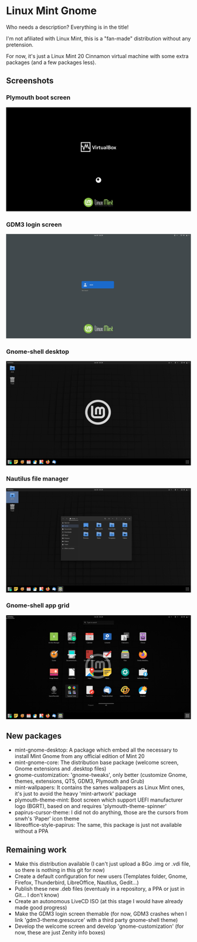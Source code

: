 # Linux Mint Gnome
Who needs a description? Everything is in the title!

I'm not afiliated with Linux Mint, this is a "fan-made" distribution without any pretension.

For now, it's just a Linux Mint 20 Cinnamon virtual machine with some extra packages (and a few packages less).

## Screenshots

### Plymouth boot screen
![Plymouth boot screen](1_boot.png)

### GDM3 login screen
![GDM3 login screen](2_gdm3.png)

### Gnome-shell desktop
![Gnome-shell desktop](3_desktop.png)

### Nautilus file manager
![Nautilus file manager](4_nautilus.png)

### Gnome-shell app grid
![Gnome-shell app grid](5_apps.png)

## New packages

- mint-gnome-desktop: A package which embed all the necessary to install Mint Gnome from any official edition of Mint 20
- mint-gnome-core: The distribution base package (welcome screen, Gnome extensions and .desktop files)
- gnome-customization: 'gnome-tweaks', only better (customize Gnome, themes, extensions, QT5, GDM3, Plymouth and Grub)
- mint-wallpapers: It contains the sames wallpapers as Linux Mint ones, it's just to avoid the heavy 'mint-artwork' package
- plymouth-theme-mint: Boot screen which support UEFI manufacturer logo (BGRT), based on and requires 'plymouth-theme-spinner'
- papirus-cursor-theme: I did not do anything, those are the cursors from snwh's 'Paper' icon theme
- libreoffice-style-papirus: The same, this package is just not available without a PPA

## Remaining work

- Make this distribution available (I can't just upload a 8Go .img or .vdi file, so there is nothing in this git for now)
- Create a default configuration for new users (Templates folder, Gnome, Firefox, Thunderbird, LibreOffice, Nautilus, Gedit...)
- Publish these new .deb files (eventualy in a repository, a PPA or just in Git... I don't know)
- Create an autonomous LiveCD ISO (at this stage I would have already made good progress)
- Make the GDM3 login screen themable (for now, GDM3 crashes when I link 'gdm3-theme.gresource' with a third party gnome-shell theme)
- Develop the welcome screen and develop 'gnome-customization' (for now, these are just Zenity info boxes)
